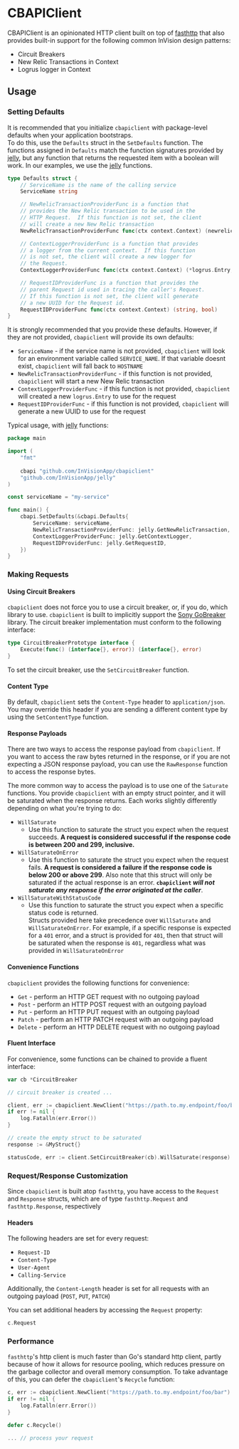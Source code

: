 # CBAPIClient

CBAPIClient is an opinionated HTTP client built on top of [fasthttp](https://github.com/valyala/fasthttp) that 
also provides built-in support for the following common InVision design patterns:

* Circuit Breakers
* New Relic Transactions in Context
* Logrus logger in Context

## Usage

### Setting Defaults

It is recommended that you initialize `cbapiclient` with package-level defaults when your application bootstraps.  
To do this, use the `Defaults` struct in the `SetDefaults` function.  The functions assigned in `Defaults` match 
the function signatures provided by [jelly](https://github.com/InVisionApp/jelly), but any function that returns 
the requested item with a boolean will work.  In our examples, we use the 
[jelly](https://github.com/InVisionApp/jelly) functions.

```go
type Defaults struct {
	// ServiceName is the name of the calling service
	ServiceName string

	// NewRelicTransactionProviderFunc is a function that
	// provides the New Relic transaction to be used in the
	// HTTP Request.  If this function is not set, the client
	// will create a new New Relic transaction
	NewRelicTransactionProviderFunc func(ctx context.Context) (newrelic.Transaction, bool)

	// ContextLoggerProviderFunc is a function that provides
	// a logger from the current context.  If this function
	// is not set, the client will create a new logger for
	// the Request.
	ContextLoggerProviderFunc func(ctx context.Context) (*logrus.Entry, bool)

	// RequestIDProviderFunc is a function that provides the
	// parent Request id used in tracing the caller's Request.
	// If this function is not set, the client will generate
	// a new UUID for the Request id.
	RequestIDProviderFunc func(ctx context.Context) (string, bool)
}
```

It is strongly recommended that you provide these defaults.  However, if they are not provided, `cbapiclient` 
will provide its own defaults:

* `ServiceName` - if the service name is not provided, `cbapiclient` will look for an environment variable 
called `SERVICE_NAME`.  If that variable doesnt exist, `cbapiclient` will fall back to `HOSTNAME`
* `NewRelicTransactionProviderFunc` - if this function is not provided, `cbapiclient` will start a new New Relic 
transaction
* `ContextLoggerProviderFunc` - if this function is not provided, `cbapiclient` will created a new `logrus.Entry` 
to use for the request
* `RequestIDProviderFunc` - if this function is not provided, `cbapiclient` will generate a new UUID to use for 
the request

Typical usage, with [jelly](https://github.com/InVisionApp/jelly) functions:

```go
package main

import (
	"fmt"
	
	cbapi "github.com/InVisionApp/cbapiclient"
	"github.com/InVisionApp/jelly"
)

const serviceName = "my-service"

func main() {
	cbapi.SetDefaults(&cbapi.Defaults{
		ServiceName: serviceName,
		NewRelicTransactionProviderFunc: jelly.GetNewRelicTransaction,
		ContextLoggerProviderFunc: jelly.GetContextLogger,
		RequestIDProviderFunc: jelly.GetRequestID,
	})
}
```

### Making Requests

#### Using Circuit Breakers

`cbapiclient` does not force you to use a circuit breaker, or, if you do, which library to use.  `cbapiclient` 
is built to implicitly support the [Sony GoBreaker](https://github.com/sony/gobreaker) library.  The circuit 
breaker implementation must conform to the following interface:

```go
type CircuitBreakerPrototype interface {
	Execute(func() (interface{}, error)) (interface{}, error)
}
```

To set the circuit breaker, use the `SetCircuitBreaker` function.

#### Content Type

By default, `cbapiclient` sets the `Content-Type` header to `application/json`.  You may override this header if 
you are sending a different content type by using the `SetContentType` function.

#### Response Payloads

There are two ways to access the response payload from `cbapiclient`.  If you want to access the raw bytes 
returned in the response, or if you are not expecting a JSON response payload, you can use the `RawResponse`
function to access the response bytes.

The more common way to access the payload is to use one of the `Saturate` functions.  You provide `cbapiclient` 
with an empty struct pointer, and it will be saturated when the response returns.  Each works slightly 
differently depending on what you're trying to do:

* `WillSaturate`
    * Use this function to saturate the struct you expect when the request succeeds.  **A request is considered 
    successful if the response code is between 200 and 299, inclusive.**
* `WillSaturateOnError`
	* Use this function to saturate the struct you expect when the request fails.  **A request is considered a 
	failure if the response code is below 200 or above 299**.  Also note that this struct will only be saturated if the actual response is an error.  **`cbapiclient` _will not saturate any response if the error originated at the caller_**.
* `WillSaturateWithStatusCode`
	* Use this function to saturate the struct you expect when a specific status code is returned.  
	Structs provided here take precedence over `WillSaturate` and `WillSaturateOnError`.  For example, if a 
	specific response is expected for a `401` error, and a struct is provided for `401`, then that struct will 
	be saturated when the response is `401`, regardless what was provided in `WillSaturateOnError`	 
	
#### Convenience Functions	

`cbapiclient` provides the following functions for convenience:

* `Get` - perform an HTTP GET request with no outgoing payload
* `Post` - perform an HTTP POST request with an outgoing payload
* `Put` - perform an HTTP PUT request with an outgoing payload
* `Patch` - perform an HTTP PATCH request with an outgoing payload
* `Delete` - perform an HTTP DELETE request with no outgoing payload

#### Fluent Interface

For convenience, some functions can be chained to provide a fluent interface:

```go
var cb *CircuitBreaker

// circuit breaker is created ...

client, err := cbapiclient.NewClient("https://path.to.my.endpoint/foo/bar")
if err != nil {
	log.Fatalln(err.Error())
}

// create the empty struct to be saturated
response := &MyStruct{}

statusCode, err := client.SetCircuitBreaker(cb).WillSaturate(response).Get()
```

### Request/Response Customization

Since `cbapiclient` is built atop `fasthttp`, you have access to the `Request` and `Response` structs, 
which are of type `fasthttp.Request` and `fasthttp.Response`, respectively

#### Headers

The following headers are set for every request:

* `Request-ID`
* `Content-Type`
* `User-Agent`
* `Calling-Service`

Additionally, the `Content-Length` header is set for all requests with an outgoing payload (`POST`, `PUT`, `PATCH`)

You can set additional headers by accessing the `Request` property:

```go
c.Request
```

### Performance

`fasthttp`'s http client is much faster than Go's standard http client, partly because of how it allows for resource 
pooling, which reduces pressure on the garbage collector and overall memory consumption.  To take advantage of this, 
you can defer the `cbapiclient`'s `Recycle` function:

```go
c, err := cbapiclient.NewClient("https://path.to.my.endpoint/foo/bar")
if err != nil {
	log.Fatalln(err.Error())
}

defer c.Recycle()

... // process your request
```